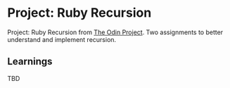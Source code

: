 # Project: Ruby Recursion
Project: Ruby Recursion from [The Odin Project](https://www.theodinproject.com/lessons/ruby-recursion). Two assignments to better understand and implement recursion.

## Learnings
TBD

